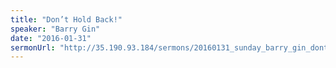 ```yaml
---
title: "Don’t Hold Back!"
speaker: "Barry Gin"
date: "2016-01-31"
sermonUrl: "http://35.190.93.184/sermons/20160131_sunday_barry_gin_dont_hold_back!.mp3"
---
```

